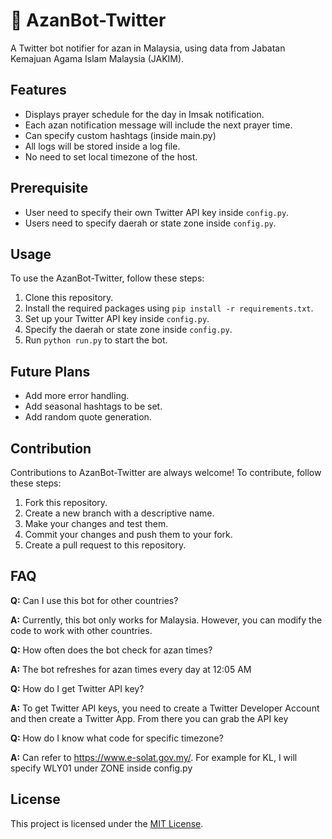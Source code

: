 # 🕌 AzanBot-Twitter

A Twitter bot notifier for azan in Malaysia, using data from Jabatan Kemajuan Agama Islam Malaysia (JAKIM). 

## Features

- Displays prayer schedule for the day in Imsak notification.
- Each azan notification message will include the next prayer time.
- Can specify custom hashtags (inside main.py)
- All logs will be stored inside a log file.
- No need to set local timezone of the host.

## Prerequisite

- User need to specify their own Twitter API key inside `config.py`.
- Users need to specify daerah or state zone inside `config.py`.

## Usage

To use the AzanBot-Twitter, follow these steps:

1. Clone this repository.
2. Install the required packages using `pip install -r requirements.txt`.
3. Set up your Twitter API key inside `config.py`.
4. Specify the daerah or state zone inside `config.py`.
5. Run `python run.py` to start the bot.

## Future Plans

- Add more error handling.
- Add seasonal hashtags to be set.
- Add random quote generation.

## Contribution

Contributions to AzanBot-Twitter are always welcome! To contribute, follow these steps:

1. Fork this repository.
2. Create a new branch with a descriptive name.
3. Make your changes and test them.
4. Commit your changes and push them to your fork.
5. Create a pull request to this repository.

## FAQ

**Q:** Can I use this bot for other countries?

**A:** Currently, this bot only works for Malaysia. However, you can modify the code to work with other countries.

**Q:** How often does the bot check for azan times?

**A:** The bot refreshes for azan times every day at 12:05 AM

**Q:** How do I get Twitter API key?


**A:** To get Twitter API keys, you need to create a Twitter Developer Account and then create a Twitter App. From there you can grab the API key

**Q:** How do I know what code for specific timezone?

**A:** Can refer to https://www.e-solat.gov.my/. For example for KL, I will specify WLY01 under ZONE inside config.py
## License

This project is licensed under the [MIT License](LICENSE).
